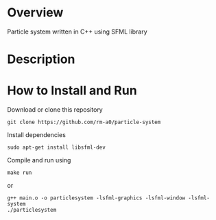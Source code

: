 # Overview
Particle system written in C++ using SFML library
# Description

# How to Install and Run
Download or clone this repository
```
git clone https://github.com/rm-a0/particle-system
```
Install dependencies
```
sudo apt-get install libsfml-dev
```
Compile and run using
```
make run
```
or
```
g++ main.o -o particlesystem -lsfml-graphics -lsfml-window -lsfml-system
./particlesystem
```

